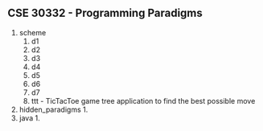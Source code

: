 ## CSE 30332 - Programming Paradigms
1. scheme
    1. d1
    2. d2
    3. d3
    4. d4
    5. d5
    6. d6
    7. d7
    8. ttt - TicTacToe game tree application to find the best possible move
3. hidden_paradigms
    1. 
5. java
    1. 
